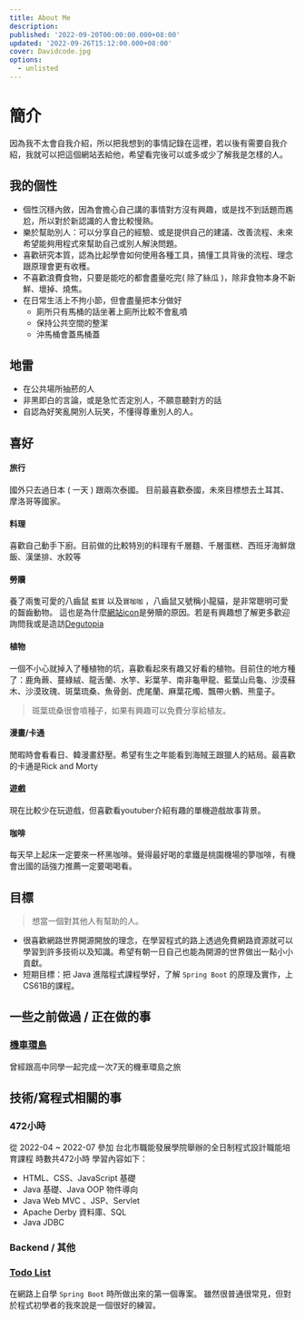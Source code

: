 ```yaml
---
title: About Me
description: 
published: '2022-09-20T00:00:00.000+08:00'
updated: '2022-09-26T15:12:00.000+08:00'
cover: Davidcode.jpg
options:
  - unlisted
---
```


# 簡介

因為我不太會自我介紹，所以把我想到的事情記錄在這裡，若以後有需要自我介紹，我就可以把這個網站丟給他，希望看完後可以或多或少了解我是怎樣的人。

## 我的個性

+   個性沉穩內斂，因為會擔心自己講的事情對方沒有興趣，或是找不到話題而尷尬，所以對於新認識的人會比較慢熟。
+   樂於幫助別人：可以分享自己的經驗、或是提供自己的建議、改善流程、未來希望能夠用程式來幫助自己或別人解決問題。
+   喜歡研究本質，認為比起學會如何使用各種工具，搞懂工具背後的流程、理念跟原理會更有收穫。
+   不喜歡浪費食物，只要是能吃的都會盡量吃完( 除了絲瓜 )，除非食物本身不新鮮、壞掉、燒焦。
+   在日常生活上不拘小節，但會盡量把本分做好
    +   廁所只有馬桶的話坐著上廁所比較不會亂噴
    +   保持公共空間的整潔
    +   沖馬桶會蓋馬桶蓋

## 地雷

+   在公共場所抽菸的人
+   非黑即白的言論，或是急忙否定別人，不願意聽對方的話
+   自認為好笑亂開別人玩笑，不懂得尊重別人的人。

## 喜好

#### 旅行

國外只去過日本 ( 一天 ) 跟兩次泰國。 目前最喜歡泰國，未來目標想去土耳其、摩洛哥等國家。

#### 料理

喜歡自己動手下廚。目前做的比較特別的料理有千層麵、千層蛋糕、西班牙海鮮燉飯、漢堡排、水餃等

#### 勞贖

養了兩隻可愛的八齒鼠 `藍寶` 以及`寶咖咖` ，八齒鼠又號稱小龍貓，是非常聰明可愛的齧齒動物。
這也是為什麼[網站icon](https://davidcode.netlify.app/favicon.png)是勞贖的原因。若是有興趣想了解更多歡迎詢問我或是造訪[Degutopia](https://www.degutopia.co.uk/)

#### 植物

一個不小心就掉入了種植物的坑，喜歡看起來有趣又好看的植物。目前住的地方種了：鹿角蕨、蔓綠絨、龍舌蘭、水竽、彩葉芋、南非龜甲龍、藍葉山烏龜、沙漠蘇木、沙漠玫瑰、斑葉琉桑、魚骨劍、虎尾蘭、麻葉花燭、飄帶火鶴、熊童子。

>斑葉琉桑很會噴種子，如果有興趣可以免費分享給植友。

#### 漫畫/卡通

閒暇時會看看日、韓漫畫舒壓。希望有生之年能看到海賊王跟獵人的結局。最喜歡的卡通是Rick and Morty

#### 遊戲

現在比較少在玩遊戲，但喜歡看youtuber介紹有趣的單機遊戲故事背景。

#### 咖啡

每天早上起床一定要來一杯黑咖啡。覺得最好喝的拿鐵是桃園機場的夢咖啡，有機會出國的話強力推薦一定要喝喝看。

## 目標

> 想當一個對其他人有幫助的人。

+ 很喜歡網路世界開源開放的理念，在學習程式的路上透過免費網路資源就可以學習到許多技術以及知識。希望有朝一日自己也能為開源的世界做出一點小小貢獻。
+ 短期目標：把 Java 進階程式課程學好，了解 `Spring Boot` 的原理及實作，上CS61B的課程。

## 一些之前做過 / 正在做的事

### [機車環島](https://prezi.com/sms9q7vji96o/?preview=1)

曾經跟高中同學一起完成一次7天的機車環島之旅



## 技術/寫程式相關的事

### 472小時

從 2022-04 ~ 2022-07 參加 台北市職能發展學院舉辦的全日制程式設計職能培育課程
時數共472小時 學習內容如下：
+ HTML、CSS、JavaScript 基礎
+ Java 基礎、Java OOP 物件導向
+ Java Web MVC 、JSP、Servlet
+ Apache Derby 資料庫、SQL
+ Java JDBC

### Backend / 其他

### [Todo List](https://github.com/davidcode0128/SpringBootTodoList)

在網路上自學 `Spring Boot` 時所做出來的第一個專案。
雖然很普通很常見，但對於程式初學者的我來說是一個很好的練習。
